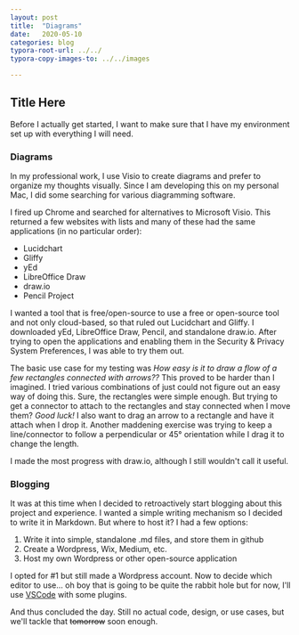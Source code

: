 ```yaml
---
layout: post
title:  "Diagrams"
date:   2020-05-10
categories: blog
typora-root-url: ../../
typora-copy-images-to: ../../images

---
```


## Title Here

Before I actually get started, I want to make sure that I have my environment set up with everything I will need.

### Diagrams

In my professional work, I use Visio to create diagrams and prefer to organize my thoughts visually.  Since I am developing this on my personal Mac, I did some searching for various diagramming software.

I fired up Chrome and searched for alternatives to Microsoft Visio.  This returned a few websites with lists and many of these had the same applications (in no particular order):

* Lucidchart
* Gliffy
* yEd
* LibreOffice Draw
* draw.io
* Pencil Project

I wanted a tool that is free/open-source to use a free or open-source tool and not only cloud-based, so that ruled out Lucidchart and Gliffy.  I downloaded yEd, LibreOffice Draw, Pencil, and standalone draw.io.  After trying to open the applications and enabling them in the Security & Privacy System Preferences, I was able to try them out.

The basic use case for my testing was _How easy is it to draw a flow of a few rectangles connected with arrows??_  This proved to be harder than I imagined.  I tried various combinations of  just could not figure out an easy way of doing this.  Sure, the rectangles were simple enough.  But trying to get a connector to attach to the rectangles and stay connected when I move them?  _Good luck!_  I also want to drag an arrow to a rectangle and have it attach when I drop it.  Another maddening exercise was trying to keep a line/connector to follow a perpendicular or 45&deg; orientation while I drag it to change the length.

I made the most progress with draw.io, although I still wouldn't call it useful.

### Blogging

It was at this time when I decided to retroactively start blogging about this project and experience.  I wanted a simple writing mechanism so I decided to write it in Markdown.  But where to host it?  I had a few options:

1. Write it into simple, standalone .md files, and store them in github
2. Create a Wordpress, Wix, Medium, etc.
3. Host my own Wordpress or other open-source application

I opted for #1 but still made a Wordpress account.  Now to decide which editor to use... oh boy that is going to be quite the rabbit hole but for now, I'll use [VSCode](https://code.visualstudio.com/) with some plugins.

And thus concluded the day.  Still no actual code, design, or use cases, but we'll tackle that ~~tomorrow~~ soon enough.
